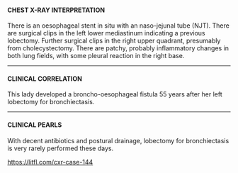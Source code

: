 #### CHEST X-RAY INTERPRETATION
There is an oesophageal stent in situ with an naso-jejunal tube (NJT). There are surgical clips in the left lower mediastinum indicating a previous lobectomy. Further surgical clips in the right upper quadrant, presumably from cholecystectomy. There are patchy, probably inflammatory changes in both lung fields, with some pleural reaction in the right base.

---------------
#### CLINICAL CORRELATION
This lady developed a broncho-oesophageal fistula 55 years after her left lobectomy for bronchiectasis.

---------------
#### CLINICAL PEARLS
With decent antibiotics and postural drainage, lobectomy for bronchiectasis is very rarely performed these days.


<https://litfl.com/cxr-case-144>